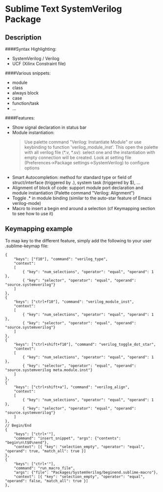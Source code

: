 Sublime Text SystemVerilog Package
==================================


Description
-----------

####Syntax Highlighting:
 * SystemVerilog / Verilog
 * UCF (Xilinx Constraint file)

####Various snippets:
 * module
 * class
 * always block
 * case
 * function/task
 * ...

####Features:
 * Show signal declaration in status bar
 * Module instantiation:
   > Use palette command "Verilog: Instantiate Module" or use keybinding to function 'verilog_module_inst'.
   > This open the palette with all verilog file (*.v, *.sv): select one and the instantiation with empty connection will be created.
   > Look at setting file (Preferences->Package settings->SystemVerilog) to configure options
 * Smart Autocompletion: method for standard type or field of struct/interface (triggered by .), system task (triggered by $), ...
 * Alignment of block of code: support module port declaration and module instantiation (Palette command "Verilog: Alignment")
 * Toggle .* in module binding (similar to the auto-star feature of Emacs verilog-mode)
 * Macro to insert a begin end around a selection (cf Keymapping section to see how to use it)



Keymapping example
------------------

To map key to the different feature, simply add the following to your user .sublime-keymap file:

	{
		"keys": ["f10"], "command": "verilog_type",
		"context":
		[
			{ "key": "num_selections", "operator": "equal", "operand": 1 },
			{ "key": "selector", "operator": "equal", "operand": "source.systemverilog"}
		]
	},
	{
		"keys": ["ctrl+f10"], "command": "verilog_module_inst",
		"context":
		[
			{ "key": "num_selections", "operator": "equal", "operand": 1 },
			{ "key": "selector", "operator": "equal", "operand": "source.systemverilog"}
		]
	},
	{
		"keys": ["ctrl+shift+f10"], "command": "verilog_toggle_dot_star",
		"context":
		[
			{ "key": "num_selections", "operator": "equal", "operand": 1 },
			{ "key": "selector", "operator": "equal", "operand": "source.systemverilog meta.module.inst"}
		]
	},
	{
		"keys": ["ctrl+shift+a"], "command": "verilog_align",
		"context":
		[
			{ "key": "num_selections", "operator": "equal", "operand": 1 },
			{ "key": "selector", "operator": "equal", "operand": "source.systemverilog"}
		]
	},
	// Begin/End
	{
		"keys": ["ctrl+'"],
		"command": "insert_snippet", "args": {"contents": "begin\n\t$0\nend"},
		"context": [{ "key": "selection_empty", "operator": "equal", "operand": true, "match_all": true }]
	},
	{
		"keys": ["ctrl+'"],
		"command": "run_macro_file",
		"args": {"file": "Packages/SystemVerilog/beginend.sublime-macro"},
		"context": [{ "key": "selection_empty", "operator": "equal", "operand": false, "match_all": true }]
	},
